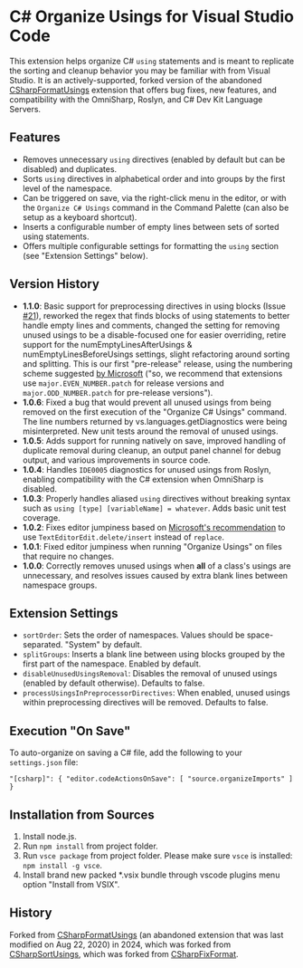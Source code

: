 # C# Organize Usings for Visual Studio Code

This extension helps organize C# `using` statements and is meant to replicate the sorting and cleanup behavior you may be familiar with from Visual Studio. It is an actively-supported, forked version of the abandoned [CSharpFormatUsings](https://marketplace.visualstudio.com/items?itemName=gaoshan0621.csharp-format-usings) extension that offers bug fixes, new features, and compatibility with the OmniSharp, Roslyn, and C# Dev Kit Language Servers.

## Features

- Removes unnecessary `using` directives (enabled by default but can be disabled) and duplicates.
- Sorts `using` directives in alphabetical order and into groups by the first level of the namespace.
- Can be triggered on save, via the right-click menu in the editor, or with the `Organize C# Usings` command in the Command Palette (can also be setup as a keyboard shortcut).
- Inserts a configurable number of empty lines between sets of sorted using statements.
- Offers multiple configurable settings for formatting the `using` section (see "Extension Settings" below).

## Version History

- **1.1.0**: Basic support for preprocessing directives in using blocks (Issue [#21](https://github.com/JeremyCaron/vscode-csharp-organize-usings/issues/21)), reworked the regex that finds blocks of using statements to better handle empty lines and comments, changed the setting for removing unused usings to be a disable-focused one for easier overriding, retire support for the numEmptyLinesAfterUsings & numEmptyLinesBeforeUsings settings, slight refactoring around sorting and splitting.  This is our first "pre-release" release, using the numbering scheme suggested [by Microsoft](https://code.visualstudio.com/api/working-with-extensions/publishing-extension#advanced-usage) ("so, we recommend that extensions use `major.EVEN_NUMBER.patch` for release versions and `major.ODD_NUMBER.patch` for pre-release versions").
- **1.0.6**: Fixed a bug that would prevent all unused usings from being removed on the first execution of the "Organize C# Usings" command.  The line numbers returned by vs.languages.getDiagnostics were being misinterpreted.  New unit tests around the removal of unused usings.
- **1.0.5**: Adds support for running natively on save, improved handling of duplicate removal during cleanup, an output panel channel for debug output, and various improvements in source code.
- **1.0.4**: Handles `IDE0005` diagnostics for unused usings from Roslyn, enabling compatibility with the C# extension when OmniSharp is disabled.
- **1.0.3**: Properly handles aliased `using` directives without breaking syntax such as `using [type] [variableName] = whatever`. Adds basic unit test coverage.
- **1.0.2**: Fixes editor jumpiness based on [Microsoft's recommendation](https://github.com/microsoft/vscode/issues/32058#issuecomment-322162175) to use `TextEditorEdit.delete/insert` instead of `replace`.
- **1.0.1**: Fixed editor jumpiness when running "Organize Usings" on files that require no changes.
- **1.0.0**: Correctly removes unused usings when **all** of a class's usings are unnecessary, and resolves issues caused by extra blank lines between namespace groups.

## Extension Settings

- `sortOrder`: Sets the order of namespaces. Values should be space-separated. "System" by default.
- `splitGroups`: Inserts a blank line between using blocks grouped by the first part of the namespace. Enabled by default.
- `disableUnusedUsingsRemoval`: Disables the removal of unused usings (enabled by default otherwise).  Defaults to false.
- `processUsingsInPreprocessorDirectives`: When enabled, unused usings within preprocessing directives will be removed.  Defaults to false.

## Execution "On Save"

To auto-organize on saving a C# file, add the following to your `settings.json` file:

`"[csharp]": {
    "editor.codeActionsOnSave": [
        "source.organizeImports"
    ]
}`

## Installation from Sources

1. Install node.js.
2. Run `npm install` from project folder.
3. Run `vsce package` from project folder. Please make sure `vsce` is installed: `npm install -g vsce`.
4. Install brand new packed *.vsix bundle through vscode plugins menu option "Install from VSIX".

## History

Forked from [CSharpFormatUsings](https://marketplace.visualstudio.com/items?itemName=gaoshan0621.csharp-format-usings) (an abandoned extension that was last modified on Aug 22, 2020) in 2024, which was forked from [CSharpSortUsings](https://marketplace.visualstudio.com/items?itemName=jongrant.csharpsortusings), which was forked from [CSharpFixFormat](https://github.com/umutozel/vscode-csharpfixformat).
